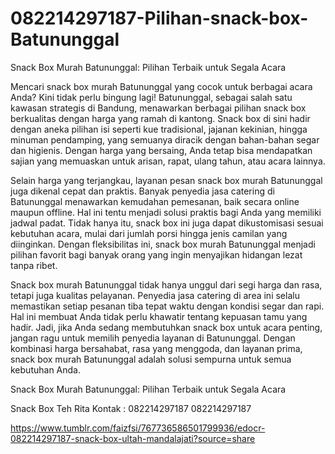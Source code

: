 # 082214297187-Pilihan-snack-box-Batununggal
Snack Box Murah Batununggal: Pilihan Terbaik untuk Segala Acara  

Mencari snack box murah Batununggal yang cocok untuk berbagai acara Anda? Kini tidak perlu bingung lagi! Batununggal, sebagai salah satu kawasan strategis di Bandung, menawarkan berbagai pilihan snack box berkualitas dengan harga yang ramah di kantong. Snack box di sini hadir dengan aneka pilihan isi seperti kue tradisional, jajanan kekinian, hingga minuman pendamping, yang semuanya diracik dengan bahan-bahan segar dan higienis. Dengan harga yang bersaing, Anda tetap bisa mendapatkan sajian yang memuaskan untuk arisan, rapat, ulang tahun, atau acara lainnya.  

Selain harga yang terjangkau, layanan pesan snack box murah Batununggal juga dikenal cepat dan praktis. Banyak penyedia jasa catering di Batununggal menawarkan kemudahan pemesanan, baik secara online maupun offline. Hal ini tentu menjadi solusi praktis bagi Anda yang memiliki jadwal padat. Tidak hanya itu, snack box ini juga dapat dikustomisasi sesuai kebutuhan acara, mulai dari jumlah porsi hingga jenis camilan yang diinginkan. Dengan fleksibilitas ini, snack box murah Batununggal menjadi pilihan favorit bagi banyak orang yang ingin menyajikan hidangan lezat tanpa ribet.  

Snack box murah Batununggal tidak hanya unggul dari segi harga dan rasa, tetapi juga kualitas pelayanan. Penyedia jasa catering di area ini selalu memastikan setiap pesanan tiba tepat waktu dengan kondisi segar dan rapi. Hal ini membuat Anda tidak perlu khawatir tentang kepuasan tamu yang hadir. Jadi, jika Anda sedang membutuhkan snack box untuk acara penting, jangan ragu untuk memilih penyedia layanan di Batununggal. Dengan kombinasi harga bersahabat, rasa yang menggoda, dan layanan prima, snack box murah Batununggal adalah solusi sempurna untuk semua kebutuhan Anda.  

Snack Box Murah Batununggal: Pilihan Terbaik untuk Segala Acara

Snack Box Teh Rita
Kontak :
082214297187
082214297187

https://www.tumblr.com/faizfsi/767736586501799936/edocr-082214297187-snack-box-ultah-mandalajati?source=share

